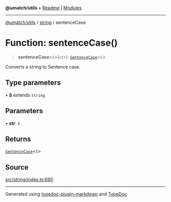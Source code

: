 **@umatch/utils** • [Readme](../../index.md) \| [Modules](../../modules.md)

***

[@umatch/utils](../../modules.md) / [string](../index.md) / sentenceCase

# Function: sentenceCase()

> **sentenceCase**\<`S`\>(`str`): [`SentenceCase`](../type-aliases/SentenceCase.md)\<`S`\>

Converts a string to Sentence case.

## Type parameters

• **S** extends `string`

## Parameters

• **str**: `S`

## Returns

[`SentenceCase`](../type-aliases/SentenceCase.md)\<`S`\>

## Source

[src/string/index.ts:690](https://github.com/umatch-oficial/utils/blob/7369e19/src/string/index.ts#L690)

***

Generated using [typedoc-plugin-markdown](https://www.npmjs.com/package/typedoc-plugin-markdown) and [TypeDoc](https://typedoc.org/)
